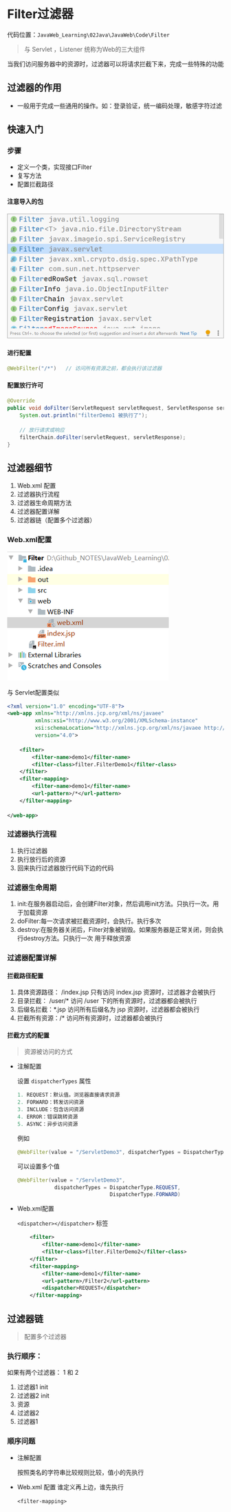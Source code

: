 # Filter过滤器

代码位置：`JavaWeb_Learning\02Java\JavaWeb\Code\Filter`

>   与 Servlet ，Listener  统称为Web的三大组件

当我们访问服务器中的资源时，过滤器可以将请求拦截下来，完成一些特殊的功能

## 过滤器的作用

*   一般用于完成一些通用的操作。如：登录验证，统一编码处理，敏感字符过滤



## 快速入门

### 步骤

*   定义一个类，实现接口Filter
*   复写方法
*   配置拦截路径

#### 注意导入的包

<img src="img/image-20200701192111805.png" alt="image-20200701192111805"  />

#### 进行配置

```java
@WebFilter("/*")   // 访问所有资源之前，都会执行该过滤器
```

#### 配置放行许可

```java
@Override
public void doFilter(ServletRequest servletRequest, ServletResponse servletResponse, FilterChain filterChain) throws IOException, ServletException {
    System.out.println("filterDemo1 被执行了");

    // 放行请求或响应
    filterChain.doFilter(servletRequest, servletResponse);
}
```



## 过滤器细节

1.  Web.xml 配置
2.  过滤器执行流程
3.  过滤器生命周期方法
4.  过滤器配置详解
5.  过滤器链（配置多个过滤器）



### Web.xml配置

![image-20200701194129808](img/image-20200701194129808.png)

与 Servlet配置类似

```xml
<?xml version="1.0" encoding="UTF-8"?>
<web-app xmlns="http://xmlns.jcp.org/xml/ns/javaee"
         xmlns:xsi="http://www.w3.org/2001/XMLSchema-instance"
         xsi:schemaLocation="http://xmlns.jcp.org/xml/ns/javaee http://xmlns.jcp.org/xml/ns/javaee/web-app_4_0.xsd"
         version="4.0">

    <filter>
        <filter-name>demo1</filter-name>
        <filter-class>filter.FilterDemo1</filter-class>
    </filter>
    <filter-mapping>
        <filter-name>demo1</filter-name>
        <url-pattern>/*</url-pattern>
    </filter-mapping>

</web-app>
```



### 过滤器执行流程

1. 执行过滤器
 2. 执行放行后的资源
 3. 回来执行过滤器放行代码下边的代码



### 过滤器生命周期

1. init:在服务器启动后，会创建Filter对象，然后调用init方法。只执行一次。用于加载资源
  2. doFilter:每一次请求被拦截资源时，会执行。执行多次
  3.  destroy:在服务器关闭后，Filter对象被销毁。如果服务器是正常关闭，则会执行destroy方法。只执行一次   用于释放资源



### 过滤器配置详解

#### 拦截路径配置

1.  具体资源路径： /index.jsp  只有访问 index.jsp 资源时，过滤器才会被执行
2.  目录拦截： /user/*   访问 /user 下的所有资源时，过滤器都会被执行
3.  后缀名拦截：*.jsp   访问所有后缀名为 jsp 资源时，过滤器都会被执行
4.  拦截所有资源：/*    访问所有资源时，过滤器都会被执行

#### 拦截方式的配置

>   资源被访问的方式

*   注解配置

    设置 `dispatcherTypes` 属性

    ```java
    1. REQUEST：默认值。浏览器直接请求资源
    2. FORWARD：转发访问资源
    3. INCLUDE：包含访问资源
    4. ERROR：错误跳转资源
    5. ASYNC：异步访问资源
    ```

    例如
    
    ```java
    @WebFilter(value = "/ServletDemo3", dispatcherTypes = DispatcherType.REQUEST)
    ```
    
    可以设置多个值
    
    ```java
    @WebFilter(value = "/ServletDemo3",
    			dispatcherTypes = DispatcherType.REQUEST, 
    							  DispatcherType.FORWARD)
    ```
    
*   Web.xml配置

    `<dispatcher></dispatcher>`  标签

    ```xml
        <filter>
            <filter-name>demo1</filter-name>
            <filter-class>filter.FilterDemo2</filter-class>
        </filter>
        <filter-mapping>
            <filter-name>demo1</filter-name>
            <url-pattern>/Filter2</url-pattern>
            <dispatcher>REQUEST</dispatcher>
        </filter-mapping>
    ```



## 过滤器链

>   配置多个过滤器

### 执行顺序：

如果有两个过滤器： 1 和 2

1.  过滤器1 init
2.  过滤器2  init
3.  资源
4.  过滤器2 
5.  过滤器1

### 顺序问题

*   注解配置

    按照类名的字符串比较规则比较，值小的先执行

*   Web.xml 配置    谁定义再上边，谁先执行

    `<filter-mapping>`

